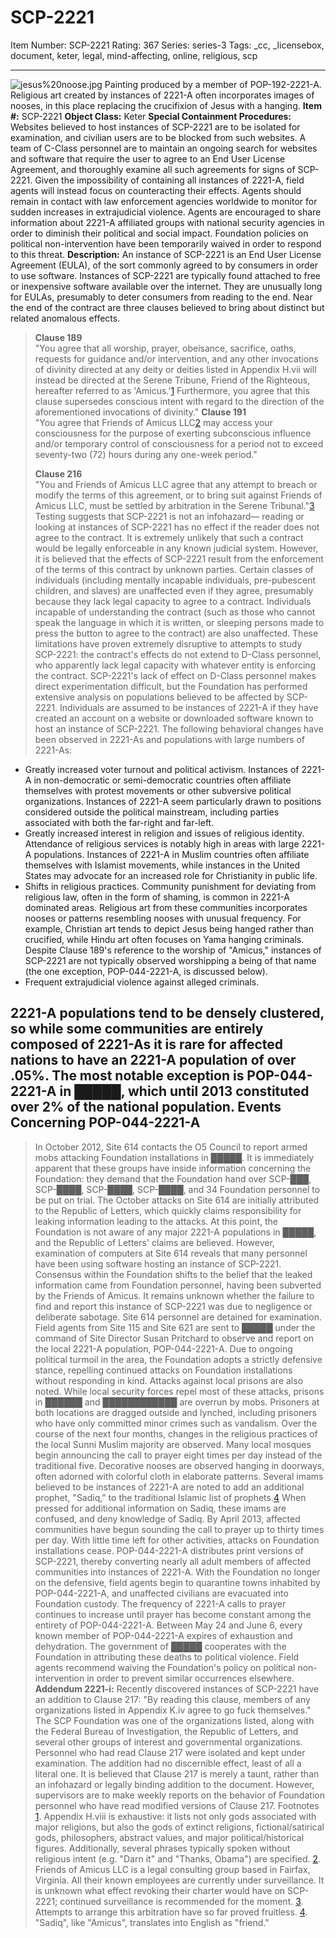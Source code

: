 # SCP-2221
Item Number: SCP-2221
Rating: 367
Series: series-3
Tags: _cc, _licensebox, document, keter, legal, mind-affecting, online, religious, scp

---

![jesus%20noose.jpg](https://scp-wiki.wdfiles.com/local--files/scp-2221/jesus%20noose.jpg)
Painting produced by a member of POP-192-2221-A. Religious art created by instances of 2221-A often incorporates images of nooses, in this place replacing the crucifixion of Jesus with a hanging.
**Item #:** SCP-2221
**Object Class:** Keter
**Special Containment Procedures:** Websites believed to host instances of SCP-2221 are to be isolated for examination, and civilian users are to be blocked from such websites. A team of C-Class personnel are to maintain an ongoing search for websites and software that require the user to agree to an End User License Agreement, and thoroughly examine all such agreements for signs of SCP-2221.
Given the impossibility of containing all instances of 2221-A, field agents will instead focus on counteracting their effects. Agents should remain in contact with law enforcement agencies worldwide to monitor for sudden increases in extrajudicial violence. Agents are encouraged to share information about 2221-A affiliated groups with national security agencies in order to diminish their political and social impact. Foundation policies on political non-intervention have been temporarily waived in order to respond to this threat.
**Description:** An instance of SCP-2221 is an End User License Agreement (EULA), of the sort commonly agreed to by consumers in order to use software. Instances of SCP-2221 are typically found attached to free or inexpensive software available over the internet. They are unusually long for EULAs, presumably to deter consumers from reading to the end. Near the end of the contract are three clauses believed to bring about distinct but related anomalous effects.
> **Clause 189**  
>  "You agree that all worship, prayer, obeisance, sacrifice, oaths, requests for guidance and/or intervention, and any other invocations of divinity directed at any deity or deities listed in Appendix H.vii will instead be directed at the Serene Tribune, Friend of the Righteous, hereafter referred to as 'Amicus.'[1](javascript:;) Furthermore, you agree that this clause supersedes conscious intent with regard to the direction of the aforementioned invocations of divinity."
> **Clause 191**  
>  "You agree that Friends of Amicus LLC[2](javascript:;) may access your consciousness for the purpose of exerting subconscious influence and/or temporary control of consciousness for a period not to exceed seventy-two (72) hours during any one-week period."  
>    
>  **Clause 216**  
>  "You and Friends of Amicus LLC agree that any attempt to breach or modify the terms of this agreement, or to bring suit against Friends of Amicus LLC, must be settled by arbitration in the Serene Tribunal."[3](javascript:;)
Testing suggests that SCP-2221 is not an infohazard— reading or looking at instances of SCP-2221 has no effect if the reader does not agree to the contract. It is extremely unlikely that such a contract would be legally enforceable in any known judicial system. However, it is believed that the effects of SCP-2221 result from the enforcement of the terms of this contract by unknown parties.
Certain classes of individuals (including mentally incapable individuals, pre-pubescent children, and slaves) are unaffected even if they agree, presumably because they lack legal capacity to agree to a contract. Individuals incapable of understanding the contract (such as those who cannot speak the language in which it is written, or sleeping persons made to press the button to agree to the contract) are also unaffected. These limitations have proven extremely disruptive to attempts to study SCP-2221: the contract's effects do not extend to D-Class personnel, who apparently lack legal capacity with whatever entity is enforcing the contract.
SCP-2221's lack of effect on D-Class personnel makes direct experimentation difficult, but the Foundation has performed extensive analysis on populations believed to be affected by SCP-2221. Individuals are assumed to be instances of 2221-A if they have created an account on a website or downloaded software known to host an instance of SCP-2221. The following behavioral changes have been observed in 2221-As and populations with large numbers of 2221-As:
  * Greatly increased voter turnout and political activism. Instances of 2221-A in non-democratic or semi-democratic countries often affiliate themselves with protest movements or other subversive political organizations. Instances of 2221-A seem particularly drawn to positions considered outside the political mainstream, including parties associated with both the far-right and far-left.
  * Greatly increased interest in religion and issues of religious identity. Attendance of religious services is notably high in areas with large 2221-A populations. Instances of 2221-A in Muslim countries often affiliate themselves with Islamist movements, while instances in the United States may advocate for an increased role for Christianity in public life.
  * Shifts in religious practices. Community punishment for deviating from religious law, often in the form of shaming, is common in 2221-A dominated areas. Religious art from these communities incorporates nooses or patterns resembling nooses with unusual frequency. For example, Christian art tends to depict Jesus being hanged rather than crucified, while Hindu art often focuses on Yama hanging criminals. Despite Clause 189's reference to the worship of "Amicus," instances of SCP-2221 are not typically observed worshipping a being of that name (the one exception, POP-044-2221-A, is discussed below).
  * Frequent extrajudicial violence against alleged criminals.

2221-A populations tend to be densely clustered, so while some communities are entirely composed of 2221-As it is rare for affected nations to have an 2221-A population of over .05%. The most notable exception is POP-044-2221-A in █████, which until 2013 constituted over 2% of the national population.
**Events Concerning POP-044-2221-A**  
---  
> In October 2012, Site 614 contacts the O5 Council to report armed mobs attacking Foundation installations in █████. It is immediately apparent that these groups have inside information concerning the Foundation: they demand that the Foundation hand over SCP-███, SCP-████, SCP-████, SCP-████, and 34 Foundation personnel to be put on trial.
> The October attacks on Site 614 are initially attributed to the Republic of Letters, which quickly claims responsibility for leaking information leading to the attacks. At this point, the Foundation is not aware of any major 2221-A populations in █████, and the Republic of Letters' claims are believed.
> However, examination of computers at Site 614 reveals that many personnel have been using software hosting an instance of SCP-2221. Consensus within the Foundation shifts to the belief that the leaked information came from Foundation personnel, having been subverted by the Friends of Amicus. It remains unknown whether the failure to find and report this instance of SCP-2221 was due to negligence or deliberate sabotage.
> Site 614 personnel are detained for examination. Field agents from Site 115 and Site 621 are sent to █████ under the command of Site Director Susan Pritchard to observe and report on the local 2221-A population, POP-044-2221-A. Due to ongoing political turmoil in the area, the Foundation adopts a strictly defensive stance, repelling continued attacks on Foundation installations without responding in kind.
> Attacks against local prisons are also noted. While local security forces repel most of these attacks, prisons in ██████ and ████████████ are overrun by mobs. Prisoners at both locations are dragged outside and lynched, including prisoners who have only committed minor crimes such as vandalism.
> Over the course of the next four months, changes in the religious practices of the local Sunni Muslim majority are observed. Many local mosques begin announcing the call to prayer eight times per day instead of the traditional five. Decorative nooses are observed hanging in doorways, often adorned with colorful cloth in elaborate patterns. Several imams believed to be instances of 2221-A are noted to add an additional prophet, "Sadiq," to the traditional Islamic list of prophets.[4](javascript:;) When pressed for additional information on Sadiq, these imams are confused, and deny knowledge of Sadiq.
> By April 2013, affected communities have begun sounding the call to prayer up to thirty times per day. With little time left for other activities, attacks on Foundation installations cease. POP-044-2221-A distributes print versions of SCP-2221, thereby converting nearly all adult members of affected communities into instances of 2221-A. With the Foundation no longer on the defensive, field agents begin to quarantine towns inhabited by POP-044-2221-A, and unaffected civilians are evacuated into Foundation custody.
> The frequency of 2221-A calls to prayer continues to increase until prayer has become constant among the entirety of POP-044-2221-A. Between May 24 and June 6, every known member of POP-044-2221-A expires of exhaustion and dehydration. The government of █████ cooperates with the Foundation in attributing these deaths to political violence.
> Field agents recommend waiving the Foundation's policy on political non-intervention in order to prevent similar occurrences elsewhere.
**Addendum 2221-i:** Recently discovered instances of SCP-2221 have an addition to Clause 217: "By reading this clause, members of any organizations listed in Appendix K.iv agree to go fuck themselves." The SCP Foundation was one of the organizations listed, along with the Federal Bureau of Investigation, the Republic of Letters, and several other groups of interest and governmental organizations. Personnel who had read Clause 217 were isolated and kept under examination. The addition had no discernible effect, least of all a literal one. It is believed that Clause 217 is merely a taunt, rather than an infohazard or legally binding addition to the document. However, supervisors are to make weekly reports on the behavior of Foundation personnel who have read modified versions of Clause 217.
Footnotes
[1](javascript:;). Appendix H.viii is exhaustive: it lists not only gods associated with major religions, but also the gods of extinct religions, fictional/satirical gods, philosophers, abstract values, and major political/historical figures. Additionally, several phrases typically spoken without religious intent (e.g. "Darn it" and "Thanks, Obama") are specified.
[2](javascript:;). Friends of Amicus LLC is a legal consulting group based in Fairfax, Virginia. All their known employees are currently under surveillance. It is unknown what effect revoking their charter would have on SCP-2221; continued surveillance is recommended for the moment.
[3](javascript:;). Attempts to arrange this arbitration have so far proved fruitless.
[4](javascript:;). "Sadiq", like "Amicus", translates into English as "friend."